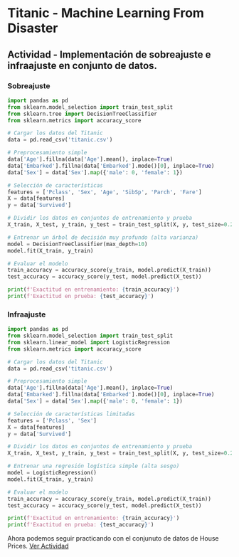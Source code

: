 # Titanic - Machine Learning From Disaster

## Actividad - Implementación de sobreajuste e infraajuste en conjunto de datos.

### Sobreajuste
```python
import pandas as pd
from sklearn.model_selection import train_test_split
from sklearn.tree import DecisionTreeClassifier
from sklearn.metrics import accuracy_score

# Cargar los datos del Titanic
data = pd.read_csv('titanic.csv')

# Preprocesamiento simple
data['Age'].fillna(data['Age'].mean(), inplace=True)
data['Embarked'].fillna(data['Embarked'].mode()[0], inplace=True)
data['Sex'] = data['Sex'].map({'male': 0, 'female': 1})

# Selección de características
features = ['Pclass', 'Sex', 'Age', 'SibSp', 'Parch', 'Fare']
X = data[features]
y = data['Survived']

# Dividir los datos en conjuntos de entrenamiento y prueba
X_train, X_test, y_train, y_test = train_test_split(X, y, test_size=0.2, random_state=42)

# Entrenar un árbol de decisión muy profundo (alta varianza)
model = DecisionTreeClassifier(max_depth=10)
model.fit(X_train, y_train)

# Evaluar el modelo
train_accuracy = accuracy_score(y_train, model.predict(X_train))
test_accuracy = accuracy_score(y_test, model.predict(X_test))

print(f'Exactitud en entrenamiento: {train_accuracy}')
print(f'Exactitud en prueba: {test_accuracy}')
```


### Infraajuste
```python
import pandas as pd
from sklearn.model_selection import train_test_split
from sklearn.linear_model import LogisticRegression
from sklearn.metrics import accuracy_score

# Cargar los datos del Titanic
data = pd.read_csv('titanic.csv')

# Preprocesamiento simple
data['Age'].fillna(data['Age'].mean(), inplace=True)
data['Embarked'].fillna(data['Embarked'].mode()[0], inplace=True)
data['Sex'] = data['Sex'].map({'male': 0, 'female': 1})

# Selección de características limitadas
features = ['Pclass', 'Sex']
X = data[features]
y = data['Survived']

# Dividir los datos en conjuntos de entrenamiento y prueba
X_train, X_test, y_train, y_test = train_test_split(X, y, test_size=0.2, random_state=42)

# Entrenar una regresión logística simple (alta sesgo)
model = LogisticRegression()
model.fit(X_train, y_train)

# Evaluar el modelo
train_accuracy = accuracy_score(y_train, model.predict(X_train))
test_accuracy = accuracy_score(y_test, model.predict(X_test))

print(f'Exactitud en entrenamiento: {train_accuracy}')
print(f'Exactitud en prueba: {test_accuracy}')
```

Ahora podemos seguir practicando con el conjunuto de datos de House Prices.
[Ver Actividad](https://github.com/apholdings/Ciencia_de_Datos_con_Python/tree/main/10%25%29%20Sobreajuste%20e%20infraajuste/House%20Prices%20-%20Advanced%20Regression%20Techniques)

